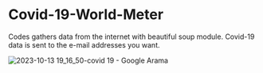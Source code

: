# Covid-19-World-Meter

 Codes gathers data from the internet with beautiful soup module. Covid-19 data is sent to the e-mail addresses you want.


![2023-10-13 19_16_50-covid 19 - Google Arama](https://github.com/oktaydoganyildiz/Investigating-Netflix-Movies-and-Guest-Stars-in-The-Office/assets/70387935/d6cdc0f5-f7b9-40cc-8be4-4a937e26de8b)
